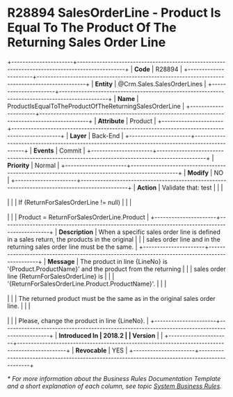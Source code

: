 ﻿---
erp.type: business-rule
erp.entity: Crm.Sales.SalesOrderLines
---

# R28894 SalesOrderLine - Product Is Equal To The Product Of The Returning Sales Order Line
+----------------------+-----------------------------------------------------------------------------------------------+
| **Code**             | R28894                                                                                        |
+----------------------+-----------------------------------------------------------------------------------------------+
| **Entity**           | @Crm.Sales.SalesOrderLines                                                                    |
+----------------------+-----------------------------------------------------------------------------------------------+
| **Name**             | ProductIsEqualToTheProductOfTheReturningSalesOrderLine                                        |
+----------------------+-----------------------------------------------------------------------------------------------+
| **Attribute**        | Product                                                                                       |
+----------------------+-----------------------------------------------------------------------------------------------+
| **Layer**            | Back-End                                                                                      |
+----------------------+-----------------------------------------------------------------------------------------------+
| **Events**           | Commit                                                                                        |
+----------------------+-----------------------------------------------------------------------------------------------+
| **Priority**         | Normal                                                                                        |
+----------------------+-----------------------------------------------------------------------------------------------+
| **Modify**           | NO                                                                                            |
+----------------------+-----------------------------------------------------------------------------------------------+
| **Action**           | Validate that:     test                                                                       |
|                      | <br/><br/>                                                                                    |
|                      | If (ReturnForSalesOrderLine != null)                                                          |
|                      | <br/><br/>                                                                                    |
|                      | Product = ReturnForSalesOrderLine.Product                                                     |
+----------------------+-----------------------------------------------------------------------------------------------+
| **Description**      | When a specific sales order line is defined in a sales return, the products in the original   |
|                      | sales order line and in the returning sales order line must be the same.                      |
+----------------------+-----------------------------------------------------------------------------------------------+
| **Message**          | The product in line {LineNo} is \'{Product.ProductName}\' and the product from the returning  |
|                      | sales order line {ReturnForSalesOrderLine} is                                                 |
|                      | \'{ReturnForSalesOrderLine.Product.ProductName}\'.                                            |
|                      | <br/><br/>                                                                                    |
|                      | The returned product must be the same as in the original sales order line.                    |
|                      | <br/><br/>                                                                                    |
|                      | Please, change the product in line {LineNo}.                                                  |
+----------------------+-----------------------------------------------------------------------------------------------+
| **Introduced In      | 2018.2                                                                                        |
| Version**            |                                                                                               |
+----------------------+-----------------------------------------------------------------------------------------------+
| **Revocable**        | YES                                                                                           |
+----------------------+-----------------------------------------------------------------------------------------------+

*\* For more information about the Business Rules Documentation Template and a short explanation of each column, see
topic [System Business Rules](../templates/template-description-system-business-rules.md).*
